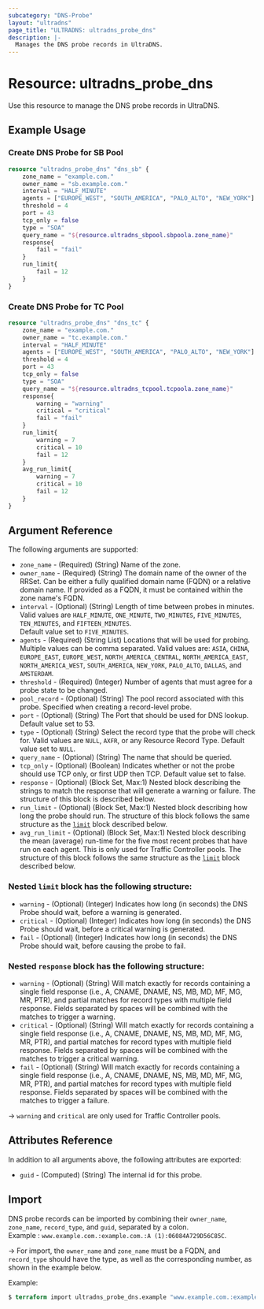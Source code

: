 ```yaml
---
subcategory: "DNS-Probe"
layout: "ultradns"
page_title: "ULTRADNS: ultradns_probe_dns"
description: |-
  Manages the DNS probe records in UltraDNS.
---
```


# Resource: ultradns_probe_dns

Use this resource to manage the DNS probe records in UltraDNS.

## Example Usage

### Create DNS Probe for SB Pool

```terraform
resource "ultradns_probe_dns" "dns_sb" {
	zone_name = "example.com."
	owner_name = "sb.example.com."
	interval = "HALF_MINUTE"
	agents = ["EUROPE_WEST", "SOUTH_AMERICA", "PALO_ALTO", "NEW_YORK"]
	threshold = 4
	port = 43
	tcp_only = false
	type = "SOA"
	query_name = "${resource.ultradns_sbpool.sbpoola.zone_name}"
	response{
		fail = "fail"
	}
	run_limit{
		fail = 12
	}
}
```

### Create DNS Probe for TC Pool

```terraform
resource "ultradns_probe_dns" "dns_tc" {
	zone_name = "example.com."
	owner_name = "tc.example.com."
	interval = "HALF_MINUTE"
	agents = ["EUROPE_WEST", "SOUTH_AMERICA", "PALO_ALTO", "NEW_YORK"]
	threshold = 4
	port = 43
	tcp_only = false
	type = "SOA"
	query_name = "${resource.ultradns_tcpool.tcpoola.zone_name}"
	response{
		warning = "warning" 
		critical = "critical"
		fail = "fail"
	}
	run_limit{
		warning = 7 
		critical = 10
		fail = 12
	}
	avg_run_limit{
		warning = 7 
		critical = 10
		fail = 12
	}
}
```

## Argument Reference

The following arguments are supported:

* `zone_name` - (Required) (String) Name of the zone.
* `owner_name` - (Required) (String) The domain name of the owner of the RRSet. Can be either a fully qualified domain name (FQDN) or a relative domain name. If provided as a FQDN, it must be contained within the zone name's FQDN.
* `interval` - (Optional) (String) Length of time between probes in minutes. Valid values are `HALF_MINUTE`, `ONE_MINUTE`, `TWO_MINUTES`, `FIVE_MINUTES`, `TEN_MINUTES`, and `FIFTEEN_MINUTES`.</br>Default value set to `FIVE_MINUTES`.
* `agents` - (Required) (String List) Locations that will be used for probing. Multiple values can be comma separated. Valid values are: `ASIA`, `CHINA`, `EUROPE_EAST`, `EUROPE_WEST`, `NORTH_AMERICA_CENTRAL`, `NORTH_AMERICA_EAST`, `NORTH_AMERICA_WEST`, `SOUTH_AMERICA`, `NEW_YORK`, `PALO_ALTO`, `DALLAS`, and `AMSTERDAM`.
* `threshold` - (Required) (Integer) Number of agents that must agree for a probe state to be changed.
* `pool_record` - (Optional) (String) The pool record associated with this probe. Specified when creating a record-level probe.
* `port` - (Optional) (String) The Port that should be used for DNS lookup. Default value set to 53.
* `type` - (Optional) (String) Select the record type that the probe will check for. Valid values are `NULL`, `AXFR`, or any Resource Record Type. Default value set to `NULL`.
* `query_name` - (Optional) (String) The name that should be queried.
* `tcp_only` - (Optional) (Boolean) Indicates whether or not the probe should use TCP only, or first UDP then TCP. Default value set to false.
* `response` - (Optional) (Block Set, Max:1) Nested block describing the strings to match the response that will generate a warning or failure. The structure of this block is described below.
* `run_limit` - (Optional) (Block Set, Max:1) Nested block describing how long the probe should run. The structure of this block follows the same structure as the [`limit`](#nested-limit-block-has-the-following-structure) block described below.
* `avg_run_limit` - (Optional) (Block Set, Max:1) Nested block describing the mean (average) run-time for the five most recent probes that have run on each agent. This is only used for Traffic Controller pools. The structure of this block follows the same structure as the [`limit`](#nested-limit-block-has-the-following-structure) block described below.

### Nested `limit` block has the following structure:

* `warning` - (Optional) (Integer) Indicates how long (in seconds) the DNS Probe should wait, before a warning is generated.
* `critical` - (Optional) (Integer) Indicates how long (in seconds) the DNS  Probe should wait, before a critical warning is generated.
* `fail` - (Optional) (Integer) Indicates how long (in seconds) the DNS Probe should wait, before causing the probe to fail.

### Nested `response` block has the following structure:

* `warning` - (Optional) (String) Will match exactly for records containing a single field response (i.e., A, CNAME, DNAME, NS, MB, MD, MF, MG, MR, PTR), and partial matches for record types with multiple field response. Fields separated by spaces will be combined with the matches to trigger a warning.
* `critical` - (Optional) (String) Will match exactly for records containing a single field response (i.e., A, CNAME, DNAME, NS, MB, MD, MF, MG, MR, PTR), and partial matches for record types with multiple field response. Fields separated by spaces will be combined with the matches to trigger a critical warning.
* `fail` - (Optional) (String) Will match exactly for records containing a single field response (i.e., A, CNAME, DNAME, NS, MB, MD, MF, MG, MR, PTR), and partial matches for record types with multiple field response. Fields separated by spaces will be combined with the matches to trigger a failure.

-> `warning` and `critical` are only used for Traffic Controller pools.

## Attributes Reference

In addition to all arguments above, the following attributes are exported:

* `guid` - (Computed) (String) The internal id for this probe.


## Import

DNS probe records can be imported by combining their `owner_name`, `zone_name`, `record_type`, and `guid`, separated by a colon.<br/>
Example : `www.example.com.:example.com.:A (1):06084A729D56C85C`.


-> For import, the `owner_name` and `zone_name` must be a FQDN, and `record_type` should have the type, as well as the corresponding number, as shown in the example below.

Example:
```terraform
$ terraform import ultradns_probe_dns.example "www.example.com.:example.com.:A (1):06084A729D56C85C" 
```